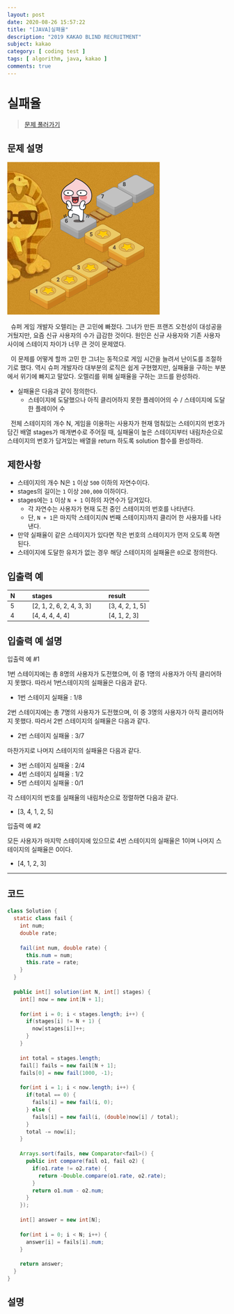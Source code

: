 ```yaml
---
layout: post
date: 2020-08-26 15:57:22
title: "[JAVA]실패율"
description: "2019 KAKAO BLIND RECRUITMENT"
subject: kakao
category: [ coding test ]
tags: [ algorithm, java, kakao ]
comments: true
---
```


# 실패율

> [문제 풀러가기](https://programmers.co.kr/learn/courses/30/lessons/42889)

## 문제 설명

![failrate](/assets/img/cote/failrate.png)

&nbsp; 슈퍼 게임 개발자 오렐리는 큰 고민에 빠졌다. 그녀가 만든 프랜즈 오천성이 대성공을 거뒀지만, 요즘 신규 사용자의 수가 급감한 것이다. 원인은 신규 사용자와 기존 사용자 사이에 스테이지 차이가 너무 큰 것이 문제였다.

&nbsp; 이 문제를 어떻게 할까 고민 한 그녀는 동적으로 게임 시간을 늘려서 난이도를 조절하기로 했다. 역시 슈퍼 개발자라 대부분의 로직은 쉽게 구현했지만, 실패율을 구하는 부분에서 위기에 빠지고 말았다. 오렐리를 위해 실패율을 구하는 코드를 완성하라.

+ 실패율은 다음과 같이 정의한다.
  + 스테이지에 도달했으나 아직 클리어하지 못한 플레이어의 수 / 스테이지에 도달한 플레이어 수

&nbsp; 전체 스테이지의 개수 N, 게임을 이용하는 사용자가 현재 멈춰있는 스테이지의 번호가 담긴 배열 stages가 매개변수로 주어질 때, 실패율이 높은 스테이지부터 내림차순으로 스테이지의 번호가 담겨있는 배열을 return 하도록 solution 함수를 완성하라.

## 제한사항

+ 스테이지의 개수 N은 `1` 이상 `500` 이하의 자연수이다.
+ stages의 길이는 `1` 이상 `200,000` 이하이다.
+ stages에는 `1` 이상 `N + 1` 이하의 자연수가 담겨있다.
  + 각 자연수는 사용자가 현재 도전 중인 스테이지의 번호를 나타낸다.
  + 단, `N + 1`은 마지막 스테이지(N 번째 스테이지)까지 클리어 한 사용자를 나타낸다.
+ 만약 실패율이 같은 스테이지가 있다면 작은 번호의 스테이지가 먼저 오도록 하면 된다.
+ 스테이지에 도달한 유저가 없는 경우 해당 스테이지의 실패율은 `0`으로 정의한다.

## 입출력 예

| N | &nbsp;&nbsp;&nbsp; | stages | &nbsp;&nbsp;&nbsp; | result |
|:---|:---:|:---|:---:|:---|
| 5 || [2, 1, 2, 6, 2, 4, 3, 3] || [3, 4, 2, 1, 5] |
| 4 || [4, 4, 4, 4, 4] || [4, 1, 2, 3] |

## 입출력 예 설명

입출력 예 #1

1번 스테이지에는 총 8명의 사용자가 도전했으며, 이 중 1명의 사용자가 아직 클리어하지 못했다. 따라서 1번스테이지의 실패율은 다음과 같다.

+ 1번 스테이지 실패율 : 1/8

2번 스테이지에는 총 7명의 사용자가 도전했으며, 이 중 3명의 사용자가 아직 클리어하지 못했다. 따라서 2번 스테이지의 실패율은 다음과 같다.

+ 2번 스테이지 실패율 : 3/7

마찬가지로 나머지 스테이지의 실패율은 다음과 같다.

+ 3번 스테이지 실패율 : 2/4
+ 4번 스테이지 실패율 : 1/2
+ 5번 스테이지 실패율 : 0/1

각 스테이지의 번호를 실패율의 내림차순으로 정렬하면 다음과 같다.

+ [3, 4, 1, 2, 5]

입출력 예 #2

모든 사용자가 마지막 스테이지에 있으므로 4번 스테이지의 실패율은 1이며 나머지 스테이지의 실패율은 0이다.

+ [4, 1, 2, 3]

---

## 코드

```java
class Solution {
  static class fail {
    int num;
    double rate;

    fail(int num, double rate) {
      this.num = num;
      this.rate = rate;
    }
  }

  public int[] solution(int N, int[] stages) {
    int[] now = new int[N + 1];

    for(int i = 0; i < stages.length; i++) {
      if(stages[i] != N + 1) {
        now[stages[i]]++;
      }
    }

    int total = stages.length;
    fail[] fails = new fail[N + 1];
    fails[0] = new fail(1000, -1);

    for(int i = 1; i < now.length; i++) {
      if(total == 0) {
        fails[i] = new fail(i, 0);
      } else {
        fails[i] = new fail(i, (double)now[i] / total);
      }
      total -= now[i];
    }

    Arrays.sort(fails, new Comparator<fail>() {
      public int compare(fail o1, fail o2) {
        if(o1.rate != o2.rate) {
          return -Double.compare(o1.rate, o2.rate);
        }
        return o1.num - o2.num;
      }
    });

    int[] answer = new int[N];

    for(int i = 0; i < N; i++) {
      answer[i] = fails[i].num;
    }

    return answer;
  }
}
```

## 설명

&nbsp;
